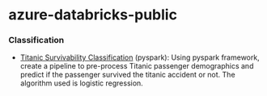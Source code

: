 # azure-databricks-public

### Classification
- [Titanic Survivability Classification](sparkml-titanic-classification/sparkml-titanic.py) (pyspark): Using pyspark framework, create a pipeline to pre-process Titanic passenger demographics and predict if the passenger survived the titanic accident or not. The algorithm used is logistic regression.
